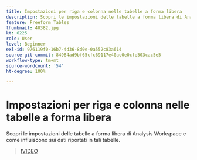 ```yaml
---
title: Impostazioni per riga e colonna nelle tabelle a forma libera
description: Scopri le impostazioni delle tabelle a forma libera di Analysis Workspace e come influiscono sui dati riportati in tali tabelle.
feature: Freeform Tables
thumbnail: 40382.jpg
kt: 6225
role: User
level: Beginner
exl-id: 976119f0-16b7-4d36-8d0e-0a552c83a614
source-git-commit: 84984ad9bf65cfc69117e40ac0e0cfe503cac5e5
workflow-type: tm+mt
source-wordcount: '54'
ht-degree: 100%

---
```


# Impostazioni per riga e colonna nelle tabelle a forma libera

Scopri le impostazioni delle tabelle a forma libera di Analysis Workspace e come influiscono sui dati riportati in tali tabelle.

>[!VIDEO](https://video.tv.adobe.com/v/40382/?quality=12&learn=on)
